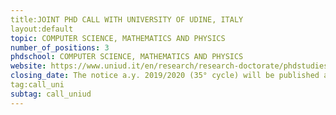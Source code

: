 ```yaml
---
title:JOINT PHD CALL WITH UNIVERSITY OF UDINE, ITALY
layout:default
topic: COMPUTER SCIENCE, MATHEMATICS AND PHYSICS
number_of_positions: 3
phdschool: COMPUTER SCIENCE, MATHEMATICS AND PHYSICS
website: https://www.uniud.it/en/research/research-doctorate/phdstudies/admission/ph.d.-call?set_language=en 
closing_date: The notice a.y. 2019/2020 (35° cycle) will be published at the end of May 2019.
tag:call_uni
subtag: call_uniud
---
```

